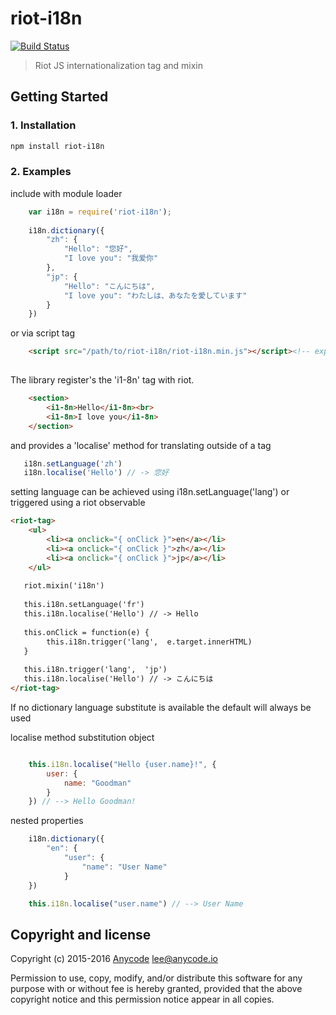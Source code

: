 # riot-i18n

[![Build Status](https://travis-ci.org/any-code/riot-i18n.svg?branch=master)](https://travis-ci.org/any-code/riot-i18n)

> Riot JS internationalization tag and mixin

## Getting Started

### 1. Installation

``` bash
npm install riot-i18n
```

### 2. Examples

include with module loader
``` javascript
    var i18n = require('riot-i18n');  
      
    i18n.dictionary({
        "zh": {
            "Hello": "您好",
            "I love you": "我爱你"
        },
        "jp": {
            "Hello": "こんにちは",
            "I love you": "わたしは、あなたを愛しています"
        }
    })  
```

or via script tag
``` html
    <script src="/path/to/riot-i18n/riot-i18n.min.js"></script><!-- exposes global var 'i18n' --> 
    
```

The library register's the 'i1-8n' tag with riot.
``` html
    <section>
        <i1-8n>Hello</i1-8n><br>
        <i1-8n>I love you</i1-8n>
    </section>
```        

and provides a 'localise' method for translating outside of a tag
``` javascript
   i18n.setLanguage('zh')
   i18n.localise('Hello') // -> 您好
```

setting language can be achieved using i18n.setLanguage('lang') or triggered using a riot observable
``` html
<riot-tag>
    <ul>
        <li><a onclick="{ onClick }">en</a></li>
        <li><a onclick="{ onClick }">zh</a></li>
        <li><a onclick="{ onClick }">jp</a></li>
    </ul>    
        
   riot.mixin('i18n')
   
   this.i18n.setLanguage('fr')
   this.i18n.localise('Hello') // -> Hello
   
   this.onClick = function(e) {
        this.i18n.trigger('lang',  e.target.innerHTML)
   }
   
   this.i18n.trigger('lang',  'jp')
   this.i18n.localise('Hello') // -> こんにちは
</riot-tag>   
```

If no dictionary language substitute is available the default will always be used 

localise method substitution object
```javascript

    this.i18n.localise("Hello {user.name}!", {
        user: {
            name: "Goodman"
        }
    }) // --> Hello Goodman!

```

nested properties
```javascript
    i18n.dictionary({
        "en": {
            "user": {
                "name": "User Name"
            }
    }) 

    this.i18n.localise("user.name") // --> User Name
```



## Copyright and license
Copyright (c) 2015-2016 [Anycode](https://anycode.io/ "Anycode") <lee@anycode.io>

Permission to use, copy, modify, and/or distribute this software for any
purpose with or without fee is hereby granted, provided that the above
copyright notice and this permission notice appear in all copies.
